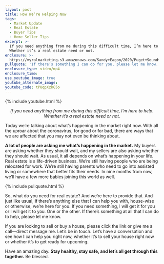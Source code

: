 ```yaml
---
layout: post
title: How We’re Helping Now
tags:
  - Market Update
  - Real Estate
  - Buyer Tips
  - Home Seller Tips
excerpt: >-
  If you need anything from me during this difficult time, I’m here to help.
  Whether it’s a real estate need or not.
enclosure: >-
  https://vyralmarketing.s3.amazonaws.com/Sandy+Eagon/2020/Puget+Sound+Real+Estate+Agent-+We+Are+Here+to+Help.mp4
pullquote: 'If there’s something I can do for you, please let me know.'
enclosure_type: video/mp4
enclosure_time:
use_youtube_image: true
youtube_alternate_image:
youtube_code: tPUqpXzkG5o
---
```


{% include youtube.html %}

<p style="text-align: center;"><em>If you need anything from me during this difficult time, I’m here to help. Whether it’s a real estate need or not.</em></p>

Today we’re talking about what’s happening in the market right now. With all the uproar about the coronavirus, for good or for bad, there are ways that we are affected that you may not even be thinking about.

**A lot of people are asking me what’s happening in the market.** My buyers are asking whether they should wait, and my sellers are also asking whether they should wait. As usual, it all depends on what’s happening in your life. Real estate is a life-driven business. We’re still having people who are being relocated for work. We’re still having parents who need to go into assisted living or somewhere that better fits their needs. In nine months from now, we’ll have a few more babies joining this world as well.

{% include pullquote.html %}

So, what do you need for real estate? And we’re here to provide that. And just like usual, if there’s anything else that I can help you with, house-wise or otherwise, we’re here for you. If you need something, I will get it for you or I will get it to you. One or the other. If there’s something at all that I can do to help, please let me know.

If you are looking to sell or buy a house, please click the link or give me a call—direct message me. Let’s be in touch. Let’s have a conversation and see how I can help you right now, whether it’s to sell your house right now or whether it’s to get ready for upcoming.

Have an amazing day. **Stay healthy, stay safe, and let’s all get through this together.** Be blessed.